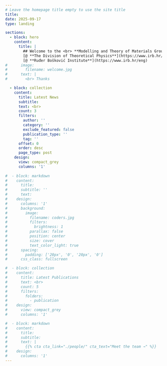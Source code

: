 ```yaml
---
# Leave the homepage title empty to use the site title
title: 
date: 2025-09-17
type: landing

sections:
  - block: hero
    content:
      title: |
        ## Welcome to the <br> **Modelling and Theory of Materials Group!**
        [@ **The Division of Theoretical Physics**](https://www.irb.hr/eng/Divisions/Division-of-Theoretical-Physics)  
        [@ **Ruđer Bošković Institute**](https://www.irb.hr/eng)   
#      image:
#        filename: welcome.jpg
#      text: |
#        <br> Thanks

  - block: collection
    content:
      title: Latest News
      subtitle:
      text: <br>
      count: 3
      filters:
        author: ''
        category: ''
        exclude_featured: false
        publication_type: ''
        tag: ''
      offset: 0
      order: desc
      page_type: post
    design:
      view: compact_grey
      columns: '1'
  
#  - block: markdown
#    content:
#      title:
#      subtitle: ''
#      text:
#    design:
#      columns: '1'
#      background:
#        image: 
#          filename: coders.jpg
#          filters:
#            brightness: 1
#          parallax: false
#          position: center
#          size: cover
#          text_color_light: true
#      spacing:
#        padding: ['20px', '0', '20px', '0']
#      css_class: fullscreen

#  - block: collection
#    content:
#      title: Latest Publications
#      text: <br>
#      count: 5
#      filters:
#        folders:
#          - publication
#    design:
#      view: compact_grey
#      columns: '1'

#  - block: markdown
#    content:
#      title:
#      subtitle:
#      text: |
#        {{% cta cta_link="./people/" cta_text="Meet the team →" %}}
#    design:
#      columns: '1'
---
```

